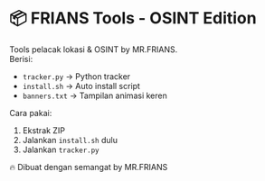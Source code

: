 # 📦 FRIANS Tools - OSINT Edition
Tools pelacak lokasi & OSINT by MR.FRIANS.  
Berisi:
- `tracker.py` → Python tracker
- `install.sh` → Auto install script
- `banners.txt` → Tampilan animasi keren

Cara pakai:
1. Ekstrak ZIP
2. Jalankan `install.sh` dulu
3. Jalankan `tracker.py`

🔥 Dibuat dengan semangat by MR.FRIANS
